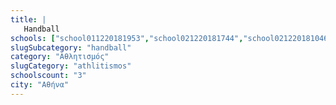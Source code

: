 ```yaml
---
title: |
   Handball
schools: ["school011220181953","school021220181744","school021220181046"]
slugSubcategory: "handball"
category: "Αθλητισμός"
slugCategory: "athlitismos"
schoolscount: "3"
city: "Αθήνα"
---
```


